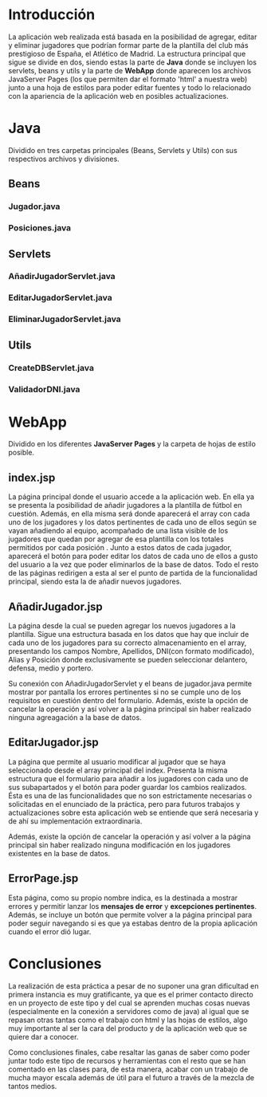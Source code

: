 # Introducción

La aplicación web realizada está basada en la posibilidad de agregar, editar y eliminar jugadores que podrían formar parte de la plantilla del club más prestigioso de España, el Atlético de Madrid. La estructura principal que sigue se divide en dos, siendo estas la parte de **Java** donde se incluyen los servlets, beans y utils y la parte de **WebApp** donde aparecen los archivos JavaServer Pages (los que permiten dar el formato 'html' a nuestra web) junto a una hoja de estilos para poder editar fuentes y todo lo relacionado con la apariencia de la aplicación web en posibles actualizaciones.  

# Java 
Dividido en tres carpetas principales (Beans, Servlets y Utils) con sus respectivos archivos y divisiones.

## Beans

### Jugador.java
### Posiciones.java

## Servlets

### AñadirJugadorServlet.java
### EditarJugadorServlet.java
### EliminarJugadorServlet.java

## Utils

### CreateDBServlet.java
### ValidadorDNI.java

# WebApp
Dividido en los diferentes **JavaServer Pages** y la carpeta de hojas de estilo posible.

## index.jsp
La página principal donde el usuario accede a la aplicación web. En ella ya se presenta la posibilidad de añadir jugadores a la plantilla de fútbol en cuestión. Además, en ella misma será donde aparecerá el array con cada uno de los jugadores y los datos pertinentes de cada uno de ellos según se vayan añadiendo al equipo, acompañado de una lista visible de los jugadores que quedan por agregar de esa plantilla con los totales permitidos por cada posición . Junto a estos datos de cada jugador, aparecerá el botón para poder editar los datos de cada uno de ellos a gusto del usuario a la vez que poder eliminarlos de la base de datos. Todo el resto de las páginas redirigen a esta al ser el punto de partida de la funcionalidad principal, siendo esta la de añadir nuevos jugadores.

## AñadirJugador.jsp
La página desde la cual se pueden agregar los nuevos jugadores a la plantilla. Sigue una estructura basada en los datos que hay que incluir de cada uno de los jugadores para su correcto almacenamiento en el array, presentando los campos Nombre, Apellidos, DNI(con formato modificado), Alias y Posición donde exclusivamente se pueden seleccionar delantero, defensa, medio y portero. 

Su conexión con AñadirJugadorServlet y el beans de jugador.java permite mostrar por pantalla los errores pertinentes si no se cumple uno de los requisitos en cuestión dentro del formulario. Además, existe la opción de cancelar la operación y así volver a la página principal sin haber realizado ninguna agreagación a la base de datos.

## EditarJugador.jsp
La página que permite al usuario modificar al jugador que se haya seleccionado desde el array principal del index. Presenta la misma estructura que el formulario para añadir a los jugadores con cada uno de sus subapartados y el botón para poder guardar los cambios realizados. Ésta es una de las funcionalidades que no son estrictamente necesarias o solicitadas en el enunciado de la práctica, pero para futuros trabajos y actualizaciones sobre esta aplicación web se entiende que será necesaria y de ahí su implementación extraordinaria.

Además, existe la opción de cancelar la operación y así volver a la página principal sin haber realizado ninguna modificación en los jugadores existentes en la base de datos.


## ErrorPage.jsp
Esta página, como su propio nombre indica, es la destinada a mostrar errores y permitir lanzar los **mensajes de error** y **excepciones pertinentes**. Además, se incluye un botón que permite volver a la página principal para poder seguir navegando si es que ya estabas dentro de la propia aplicación cuando el error dió lugar.

# Conclusiones
La realización de esta práctica a pesar de no suponer una gran dificultad en primera instancia es muy gratificante, ya que es el primer contacto directo en un proyecto de este tipo y del cual se aprenden muchas cosas nuevas (especialmente en la conexión a servidores como de java) al igual que se repasan otras tantas como el trabajo con html y las hojas de estilos, algo muy importante al ser la cara del producto y de la aplicación web que se quiere dar a conocer.

Como conclusiones finales, cabe resaltar las ganas de saber como poder juntar todo este tipo de recursos y herramientas con el resto que se han comentado en las clases para, de esta manera, acabar con un trabajo de mucha mayor escala además de útil para el futuro a través de la mezcla de tantos medios. 

